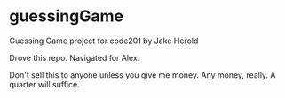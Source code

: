 # guessingGame
Guessing Game project for code201 by Jake Herold

Drove this repo. Navigated for Alex.

Don't sell this to anyone unless you give me money. Any money, really. A quarter will suffice.
